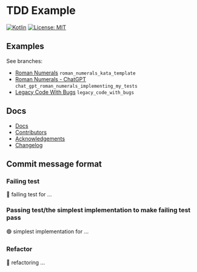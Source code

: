 # TDD Example

[![Kotlin](https://img.shields.io/badge/Kotlin-7F52FF?style=for-the-badge&logo=kotlin&logoColor=white)](https://kotlinlang.org) [![License: MIT](https://img.shields.io/badge/License-MIT-lightgrey.svg?style=for-the-badge)](https://opensource.org/licenses/MIT)

## Examples

See branches:

- [Roman Numerals](https://github.com/opencastsoftware/tdd-example/tree/roman_numerals_kata_template) `roman_numerals_kata_template`
- [Roman Numerals - ChatGPT](https://github.com/opencastsoftware/tdd-example/tree/chat_gpt_roman_numerals_implementing_my_tests) `chat_gpt_roman_numerals_implementing_my_tests`
- [Legacy Code With Bugs](https://github.com/opencastsoftware/tdd-example/tree/legacy_code_with_bugs) `legacy_code_with_bugs`

## Docs

- [Docs](docs/README.md)
- [Contributors](docs/CONTRIBUTORS.md)
- [Acknowledgements](docs/ACKNOWLEDGEMENTS.md)
- [Changelog](docs/CHANGELOG.md)

## Commit message format

### Failing test
🔴 failing test for ...

### Passing test/the simplest implementation to make failing test pass
🟢 simplest implementation for ...

### Refactor
📝 refactoring ...
